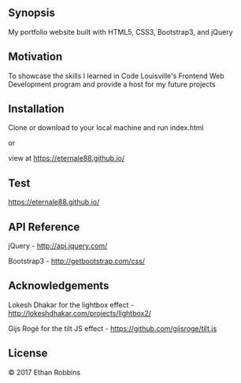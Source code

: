 
## Synopsis

My portfolio website built with HTML5, CSS3, Bootstrap3, and jQuery

## Motivation

To showcase the skills I learned in Code Louisville's Frontend Web Development program and provide 
a host for my future projects

## Installation

Clone or download to your local machine and run index.html

or

view at https://eternale88.github.io/

## Test
 https://eternale88.github.io/

## API Reference

jQuery - http://api.jquery.com/

Bootstrap3 - http://getbootstrap.com/css/

## Acknowledgements

Lokesh Dhakar for the lightbox effect - http://lokeshdhakar.com/projects/lightbox2/

Gijs Rogé for the tilt JS effect - https://github.com/gijsroge/tilt.js

## License

&copy; 2017 Ethan Robbins
